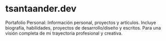 # tsantaander.dev
Portafolio Personal: Información personal, proyectos y artículos. Incluye biografía, habilidades, proyectos de desarrollo/diseño y escritos. Para una visión completa de mi trayectoria profesional y creativa.
